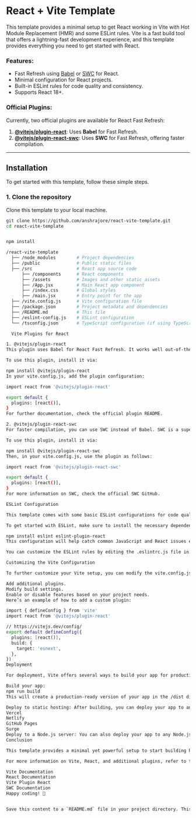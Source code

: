# React + Vite Template

This template provides a minimal setup to get React working in Vite with Hot Module Replacement (HMR) and some ESLint rules. Vite is a fast build tool that offers a lightning-fast development experience, and this template provides everything you need to get started with React.

### Features:
- Fast Refresh using [Babel](https://babeljs.io/) or [SWC](https://swc.rs/) for React.
- Minimal configuration for React projects.
- Built-in ESLint rules for code quality and consistency.
- Supports React 18+.

### Official Plugins:
Currently, two official plugins are available for React Fast Refresh:

1. **[@vitejs/plugin-react](https://github.com/vitejs/vite-plugin-react/blob/main/packages/plugin-react/README.md)**: Uses **Babel** for Fast Refresh.
2. **[@vitejs/plugin-react-swc](https://github.com/vitejs/vite-plugin-react-swc)**: Uses **SWC** for Fast Refresh, offering faster compilation.

---

## Installation

To get started with this template, follow these simple steps.

### 1. Clone the repository
Clone this template to your local machine.

```bash
git clone https://github.com/anshrajore/react-vite-template.git
cd react-vite-template


npm install

/react-vite-template
  ├── /node_modules        # Project dependencies
  ├── /public              # Public static files
  ├── /src                 # React app source code
      ├── /components      # React components
      ├── /assets          # Images and other static assets
      ├── /App.jsx         # Main React app component
      ├── /index.css       # Global styles
      ├── /main.jsx        # Entry point for the app
  ├── /vite.config.js      # Vite configuration file
  ├── /package.json        # Project metadata and dependencies
  ├── /README.md           # This file
  ├── /eslint-config.js    # ESLint configuration
  └── /tsconfig.json       # TypeScript configuration (if using TypeScript)

  Vite Plugins for React

1. @vitejs/plugin-react
This plugin uses Babel for React Fast Refresh. It works well out-of-the-box for most use cases. The plugin includes JSX and React refresh support, so you can start building your app with minimal setup.

To use this plugin, install it via:

npm install @vitejs/plugin-react
In your vite.config.js, add the plugin configuration:

import react from '@vitejs/plugin-react'

export default {
  plugins: [react()],
}
For further documentation, check the official plugin README.

2. @vitejs/plugin-react-swc
For faster compilation, you can use SWC instead of Babel. SWC is a super-fast JavaScript and TypeScript compiler written in Rust.

To use this plugin, install it via:

npm install @vitejs/plugin-react-swc
Then, in your vite.config.js, use the plugin as follows:

import react from '@vitejs/plugin-react-swc'

export default {
  plugins: [react()],
}
For more information on SWC, check the official SWC GitHub.

ESLint Configuration

This template comes with some basic ESLint configurations for code quality and consistency. The ESLint rules are designed to work well with modern React projects.

To get started with ESLint, make sure to install the necessary dependencies:

npm install eslint eslint-plugin-react
This configuration will help catch common JavaScript and React issues early in the development process.

You can customize the ESLint rules by editing the .eslintrc.js file in your project.

Customizing the Vite Configuration

To further customize your Vite setup, you can modify the vite.config.js file. You can:

Add additional plugins.
Modify build settings.
Enable or disable features based on your project needs.
Here’s an example of how to add a custom plugin:

import { defineConfig } from 'vite'
import react from '@vitejs/plugin-react'

// https://vitejs.dev/config/
export default defineConfig({
  plugins: [react()],
  build: {
    target: 'esnext',
  },
})
Deployment

For deployment, Vite offers several ways to build your app for production:

Build your app:
npm run build
This will create a production-ready version of your app in the /dist directory.

Deploy to static hosting: After building, you can deploy your app to any static hosting provider like:
Vercel
Netlify
GitHub Pages
Surge
Deploy to a Node.js server: You can also deploy your app to any Node.js server using frameworks like Express or Fastify.
Conclusion

This template provides a minimal yet powerful setup to start building React apps with Vite. You can choose between Babel or SWC for fast refresh, use ESLint for code quality, and customize the build and configuration to suit your needs.

For more information on Vite, React, and additional plugins, refer to the following resources:

Vite Documentation
React Documentation
Vite Plugin React
SWC Documentation
Happy coding! 🎉


Save this content to a `README.md` file in your project directory. This should provide